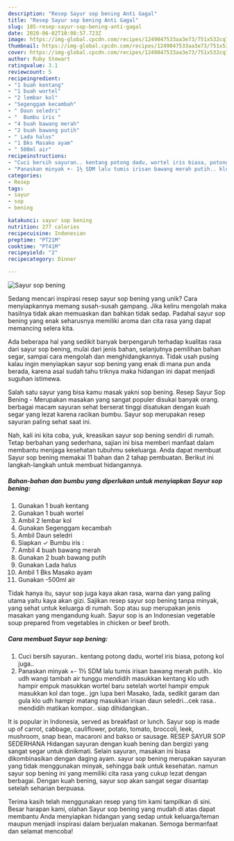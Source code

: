```yaml
---
description: "Resep Sayur sop bening Anti Gagal"
title: "Resep Sayur sop bening Anti Gagal"
slug: 185-resep-sayur-sop-bening-anti-gagal
date: 2020-06-02T10:08:57.723Z
image: https://img-global.cpcdn.com/recipes/1249047533aa3e73/751x532cq70/sayur-sop-bening-foto-resep-utama.jpg
thumbnail: https://img-global.cpcdn.com/recipes/1249047533aa3e73/751x532cq70/sayur-sop-bening-foto-resep-utama.jpg
cover: https://img-global.cpcdn.com/recipes/1249047533aa3e73/751x532cq70/sayur-sop-bening-foto-resep-utama.jpg
author: Ruby Stewart
ratingvalue: 3.1
reviewcount: 5
recipeingredient:
- "1 buah kentang"
- "1 buah wortel"
- "2 lembar kol"
- "Segenggam kecambah"
- " Daun seledri"
- "  Bumbu iris "
- "4 buah bawang merah"
- "2 buah bawang putih"
- " Lada halus"
- "1 Bks Masako ayam"
- " 500ml air"
recipeinstructions:
- "Cuci bersih sayuran.. kentang potong dadu, wortel iris biasa, potong kol juga.."
- "Panaskan minyak +- 1½ SDM lalu tumis irisan bawang merah putih.. klo udh wangi tambah air tunggu mendidih masukkan kentang klo udh hampir empuk masukkan wortel baru setelah wortel hampir empuk masukkan kol dan toge.. jgn lupa beri Masako, lada, sedikit garam dan gula klo udh hampir matang masukkan irisan daun seledri...cek rasa.. mendidih matikan kompor.. siap dihidangkan.."
categories:
- Resep
tags:
- sayur
- sop
- bening

katakunci: sayur sop bening 
nutrition: 277 calories
recipecuisine: Indonesian
preptime: "PT21M"
cooktime: "PT41M"
recipeyield: "2"
recipecategory: Dinner

---
```



![Sayur sop bening](https://img-global.cpcdn.com/recipes/1249047533aa3e73/751x532cq70/sayur-sop-bening-foto-resep-utama.jpg)

Sedang mencari inspirasi resep sayur sop bening yang unik? Cara menyiapkannya memang susah-susah gampang. Jika keliru mengolah maka hasilnya tidak akan memuaskan dan bahkan tidak sedap. Padahal sayur sop bening yang enak seharusnya memiliki aroma dan cita rasa yang dapat memancing selera kita.

Ada beberapa hal yang sedikit banyak berpengaruh terhadap kualitas rasa dari sayur sop bening, mulai dari jenis bahan, selanjutnya pemilihan bahan segar, sampai cara mengolah dan menghidangkannya. Tidak usah pusing kalau ingin menyiapkan sayur sop bening yang enak di mana pun anda berada, karena asal sudah tahu triknya maka hidangan ini dapat menjadi suguhan istimewa.

Salah satu sayur yang bisa kamu masak yakni sop bening. Resep Sayur Sop Bening - Merupakan masakan yang sangat populer disukai banyak orang. berbagai macam sayuran sehat berserat tinggi disatukan dengan kuah segar yang lezat karena racikan bumbu. Sayur sop merupakan resep sayuran paling sehat saat ini.


Nah, kali ini kita coba, yuk, kreasikan sayur sop bening sendiri di rumah. Tetap berbahan yang sederhana, sajian ini bisa memberi manfaat dalam membantu menjaga kesehatan tubuhmu sekeluarga. Anda dapat membuat Sayur sop bening memakai 11 bahan dan 2 tahap pembuatan. Berikut ini langkah-langkah untuk membuat hidangannya.

<!--inarticleads1-->

##### Bahan-bahan dan bumbu yang diperlukan untuk menyiapkan Sayur sop bening:

1. Gunakan 1 buah kentang
1. Gunakan 1 buah wortel
1. Ambil 2 lembar kol
1. Gunakan Segenggam kecambah
1. Ambil  Daun seledri
1. Siapkan  ✓ Bumbu iris :
1. Ambil 4 buah bawang merah
1. Gunakan 2 buah bawang putih
1. Gunakan  Lada halus
1. Ambil 1 Bks Masako ayam
1. Gunakan  -500ml air


Tidak hanya itu, sayur sop juga kaya akan rasa, warna dan yang paling utama yaitu kaya akan gizi. Sajikan resep sayur sop bening tanpa minyak, yang sehat untuk keluarga di rumah. Sop atau sup merupakan jenis masakan yang mengandung kuah. Sayur sop is an Indonesian vegetable soup prepared from vegetables in chicken or beef broth. 

<!--inarticleads2-->

##### Cara membuat Sayur sop bening:

1. Cuci bersih sayuran.. kentang potong dadu, wortel iris biasa, potong kol juga..
1. Panaskan minyak +- 1½ SDM lalu tumis irisan bawang merah putih.. klo udh wangi tambah air tunggu mendidih masukkan kentang klo udh hampir empuk masukkan wortel baru setelah wortel hampir empuk masukkan kol dan toge.. jgn lupa beri Masako, lada, sedikit garam dan gula klo udh hampir matang masukkan irisan daun seledri...cek rasa.. mendidih matikan kompor.. siap dihidangkan..


It is popular in Indonesia, served as breakfast or lunch. Sayur sop is made up of carrot, cabbage, cauliflower, potato, tomato, broccoli, leek, mushroom, snap bean, macaroni and bakso or sausage. RESEP SAYUR SOP SEDERHANA Hidangan sayuran dengan kuah bening dan bergizi yang sangat segar untuk dinikmati. Selain sayuran, masakan ini biasa dikombinasikan dengan daging ayam. sayur sop bening merupakan sayuran yang tidak menggunakan minyak, sehingga baik untuk kesehatan. namun sayur sop bening ini yang memiliki cita rasa yang cukup lezat dengan berbagai. Dengan kuah bening, sayur sop akan sangat segar disantap setelah seharian berpuasa. 

Terima kasih telah menggunakan resep yang tim kami tampilkan di sini. Besar harapan kami, olahan Sayur sop bening yang mudah di atas dapat membantu Anda menyiapkan hidangan yang sedap untuk keluarga/teman maupun menjadi inspirasi dalam berjualan makanan. Semoga bermanfaat dan selamat mencoba!
